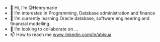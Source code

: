 - 👋 Hi, I’m @Henrymarie
- 👀 I’m interested in Programming, Database administration and finance
- 🌱 I’m currently learning Oracle database, software engineering and financial modelling.
- 💞️ I’m looking to collaborate on ...
- 📫 How to reach me www.linkedin.com/in/abisua

<!---
Henrymarie/Henrymarie is a ✨ special ✨ repository because its `README.md` (this file) appears on your GitHub profile.
You can click the Preview link to take a look at your changes.
--->
